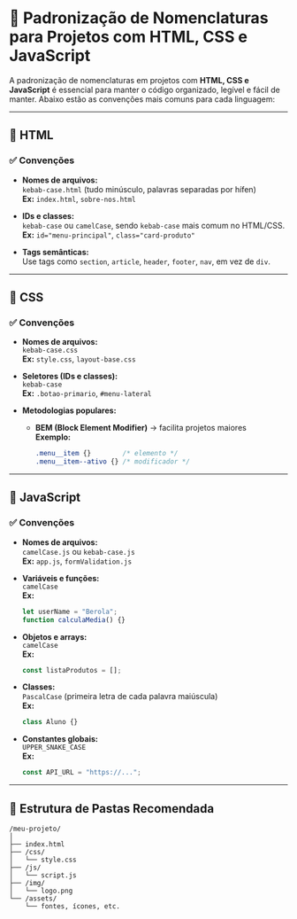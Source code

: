 
# 📐 Padronização de Nomenclaturas para Projetos com HTML, CSS e JavaScript

A padronização de nomenclaturas em projetos com **HTML, CSS e JavaScript** é essencial para manter o código organizado, legível e fácil de manter. Abaixo estão as convenções mais comuns para cada linguagem:

---

## 📄 HTML

### ✅ Convenções

- **Nomes de arquivos:**  
  `kebab-case.html` (tudo minúsculo, palavras separadas por hífen)  
  **Ex:** `index.html`, `sobre-nos.html`

- **IDs e classes:**  
  `kebab-case` ou `camelCase`, sendo `kebab-case` mais comum no HTML/CSS.  
  **Ex:** `id="menu-principal"`, `class="card-produto"`

- **Tags semânticas:**  
  Use tags como `section`, `article`, `header`, `footer`, `nav`, em vez de `div`.

---

## 🎨 CSS

### ✅ Convenções

- **Nomes de arquivos:**  
  `kebab-case.css`  
  **Ex:** `style.css`, `layout-base.css`

- **Seletores (IDs e classes):**  
  `kebab-case`  
  **Ex:** `.botao-primario`, `#menu-lateral`

- **Metodologias populares:**  
  - **BEM (Block Element Modifier)** → facilita projetos maiores  
    **Exemplo:**
    ```css
    .menu__item {}        /* elemento */
    .menu__item--ativo {} /* modificador */
    ```

---

## 🧠 JavaScript

### ✅ Convenções

- **Nomes de arquivos:**  
  `camelCase.js` ou `kebab-case.js`  
  **Ex:** `app.js`, `formValidation.js`

- **Variáveis e funções:**  
  `camelCase`  
  **Ex:**  
  ```js
  let userName = "Berola";
  function calculaMedia() {}
  ```

- **Objetos e arrays:**  
  `camelCase`  
  **Ex:**  
  ```js
  const listaProdutos = [];
  ```

- **Classes:**  
  `PascalCase` (primeira letra de cada palavra maiúscula)  
  **Ex:**  
  ```js
  class Aluno {}
  ```

- **Constantes globais:**  
  `UPPER_SNAKE_CASE`  
  **Ex:**  
  ```js
  const API_URL = "https://...";
  ```

---

## 📁 Estrutura de Pastas Recomendada

```
/meu-projeto/
│
├── index.html
├── /css/
│   └── style.css
├── /js/
│   └── script.js
├── /img/
│   └── logo.png
└── /assets/
    └── fontes, ícones, etc.
```


